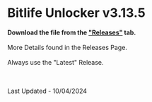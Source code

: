 # Bitlife Unlocker v3.13.5

**Download the file from the ["Releases"](https://github.com/zeropse/bitlife-unlocker/releases/tag/3.13.5) tab.** <br><br> More Details found in the Releases Page. <br><br> Always use the "Latest" Release.

<br><br>
Last Updated - 10/04/2024

